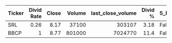 | Ticker   |   Divid Rate |   Close |   Volume |   last_close_volume |   Divid % | 5_Days_pos   | above_SMA_50   |
|:---------|-------------:|--------:|---------:|--------------------:|----------:|:-------------|:---------------|
| SRL      |         0.26 |    8.17 |    37100 |              303107 |      3.18 | False        | True           |
| BBCP     |         1    |    8.77 |   801000 |             7024770 |     11.4  | False        | True           |